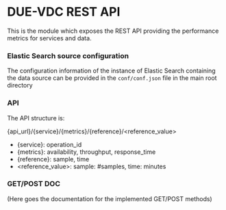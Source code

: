 # DUE-VDC REST API

This is the module which exposes the REST API providing the performance metrics for services and data. 

### Elastic Search source configuration
The configuration information of the instance of Elastic Search containing the data source can be provided
in the `conf/conf.json` file in the main root directory

### API

The API structure is: <br>

{api_url}/{service}/{metrics}/{reference}/<reference_value>


- {service}: operation_id
- {metrics}: availability, throughput, response_time
- {reference}: sample, time
- <reference_value>: sample: #samples, time: minutes

### GET/POST DOC

(Here goes the documentation for the implemented GET/POST methods)
